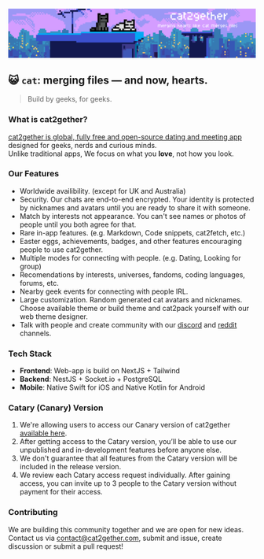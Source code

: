 <p align="center">
<img alt="Banner" src="https://raw.githubusercontent.com/cat2gether/.github/refs/heads/main/cat2getherbanner%2Blights.gif"/>
</p>

## 😺 `cat`: merging files — and now, hearts.

> Build by geeks, for geeks.

### What is cat2gether?  
[cat2gether is global, fully free and open-source dating and meeting app](https://cat2gether.com) designed for geeks, nerds and curious minds.  
Unlike traditional apps, We focus on what you **love**<!-- we love cats -->, not how you look.

### Our Features

- Worldwide availibility. (except for UK and Australia) 
- Security. Our chats are end-to-end encrypted. Your identity is protected by nicknames and avatars until you are ready to share it with someone.
- Match by interests not appearance. You can't see names or photos of people until you both agree for that.  
- Rare in-app features. (e.g. Markdown, Code snippets, cat2fetch, etc.)  
- Easter eggs, achievements, badges, and other features encouraging people to use cat2gether.
- Multiple modes for connecting with people. (e.g. Dating, Looking for group)
- Recomendations by interests, universes, fandoms, coding languages, forums, etc.
- Nearby geek events for connecting with people IRL.
- Large customization. Random generated cat avatars and nicknames. Choose available theme or build theme and cat2pack yourself with our web theme designer.
- Talk with people and create community with our [discord]() and [reddit]() channels.

### Tech Stack

- **Frontend**: Web-app is build on NextJS + Tailwind
- **Backend**: NestJS + Socket.io + PostgreSQL
- **Mobile**: Native Swift for iOS and Native Kotlin for Android

### Catary (Canary) Version

1. We're allowing users to access our Canary version of cat2gether [available here](https://cat2gether.qzz.io/).  
2. After getting access to the Catary version, you’ll be able to use our unpublished and in-development features before anyone else.  
3. We don't guarantee that all features from the Catary version will be included in the release version.  
4. We review each Catary access request individually. After gaining access, you can invite up to 3 people to the Catary version without payment for their access.  

### Contributing

We are building this community together and we are open for new ideas.
Contact us via [contact@cat2gether.com](mailto:contact@cat2gether.com), submit and issue, create discussion or submit a pull request!






